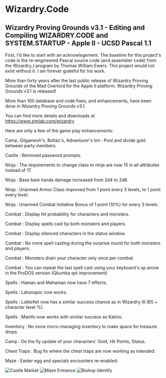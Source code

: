 # Wizardry.Code
Wizardry Proving Grounds v3.1 - Editing and Compiling WIZARDRY.CODE and SYSTEM.STARTUP - Apple II - UCSD Pascal 1.1
-

First, I'd like to start with an acknowlegement. The baseline for this project's code is the re-engineered Pascal source code (and assembler code) from the Wizardry_I program by Thomas William Ewers. This project would not exist without it. I am forever grateful for his work.

More than forty years after the last public release of Wizardry Proving Grounds of the Mad Overlord for the Apple II platform, Wizardry Proving Grounds v3.1 is released!

More than 100 database and code fixes, and enhancements, have been done in Wizardry Proving Grounds v3.1.

You can find more details and downloads at https://www.zimlab.com/wizardry

Here are only a few of the game play enhancements:

Camp, Gilgamesh's, Boltac's, Adventurer's Inn : Pool and divide gold between party members.	

Castle : Removed password prompts.

Ninja : The requirements to change class to ninja are now 15 in all attributes instead of 17.

Ninja : Base bare hands damage increased from 2d4 to 2d8.

Ninja : Unarmed Armor Class improved from 1 point every 3 levels, to 1 point every level.

Ninja : Unarmed Combat Initiative Bonus of 1 point (10%) for every 3 levels.

Combat : Display hit probability for characters and monsters.

Combat : Display spells cast by both monsters and players.

Combat : Display silenced characters in the status window.

Combat : No more spell casting during the surprise round for both monsters and players.

Combat : Monsters drain your character only once per combat.

Combat : You can repeat the last spell cast using your keyboard's up arrow in the ProDOS version (Qkumba qol improvement)

Spells : Haman and Mahaman now have 7 effects.

Spells : Latumapic now works.

Spells : Loktofeit now has a similar success chance as in Wizardry III (65 + character level %).

Spells : Manifo now works with similar success as Katino.

Inventory : No more micro-managing inventory to make space for treasure drops.

Camp : On the fly update of your characters' Gold, Hit Points, Status.

Chest Traps : Bug fix where the chest traps are now working as intended.

Maze : Easter egg and specials encounters re-enabled.

<img src="resources/castle-market-party-01.png" alt="Castle Market"/>
<img src="resources/maze-entrance-party-01.png" alt="Maze Entrance"/>
<img src="resources/bishop-identify-01.png" alt="Bishop Identify"/>
